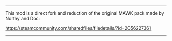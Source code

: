 ------------------------------------------------------------

This mod is a direct fork and reduction of the original MAWK pack made by Northy and Doc:

https://steamcommunity.com/sharedfiles/filedetails/?id=2056227361

------------------------------------------------------------